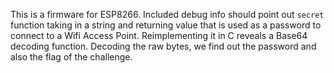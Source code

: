 This is a firmware for ESP8266. Included debug info should point out `secret` function
taking in a string and returning value that is used as a password to connect to a Wifi
Access Point. Reimplementing it in C reveals a Base64 decoding function.
Decoding the raw bytes, we find out the password and also the flag of the challenge.
